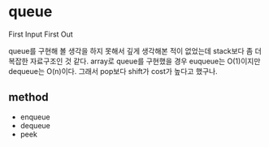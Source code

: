 # queue

First Input First Out

queue를 구현해 볼 생각을 하지 못해서 깊게 생각해본 적이 없었는데 stack보다 좀 더 복잡한 자료구조인 것 같다.
array로 queue를 구현했을 경우 euqueue는 O(1)이지만 dequeue는 O(n)이다.
그래서 pop보다 shift가 cost가 높다고 했구나.

## method

- enqueue
- dequeue
- peek
